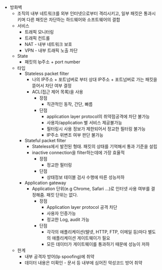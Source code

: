 - 방화벽
	- 조직의 내부 네트워크를 외부 인터넷으로부터 격리시키고, 일부 패킷은 통과시키며 다른 패킷은 차단하는 하드웨어와 소프트웨어의 결합
	- 서비스
		- 트래픽 모니터링
		- 트래픽 컨트롤
		- NAT - 내부 네트워크 보호
		- VPN - 내부 트래픽 노출 차단
	- State
		- 패킷의 Ip주소 + port number
	- 타입
		- Stateless packet filter
			-  나의 IP주소 + 포트넘버로 부터 상대 IP주소 + 포트넘버로 가는 패킷을 뜯어서 차단 여부 결정
			- ACL(접근 제어 목록)을 사용
				- 장점
					- 직관적인 동작, 간단, 빠름
				- 단점
					- application layer protocol의 취약점공격에 차단 불가능
					- 사용자/application 별 서비스 제공불가능 
					- 필터링시 사용 정보가 제한되어서 정교한 필터링 불가능
					- IP주소 위변조 여부 판단 불가능
		- Stateful packet filter
			- Stateless에서 발전된 형태. 패킷의 상태를 기억해서 통과 기준을 설립
			- inactive connection을 filter하는데에 가장 효율적
				- 장점
					- 정교한 필터링
				- 단점
					- 상태정보 테이블 검사 수행에 따른 성능저하
		- Application gateway
			- Application 단위(e.g Chrome, Safari …)로 인터넷 사용 여부를 결정해줌. 패킷 단위는 없다. 
				- 장점
					- Application layer protocol 공격 차단
					- 사용자 인증가능
					- 정교한 Log, audit 가능
				- 단점
					- 각각의 애플리케이션(텔넷, HTTP, FTP, 이메일 등)마다 별도의 애플리케이션 게이트웨이가 필요
					- 모든 데이터가 게이트웨이를 통과하기 때문에 성능이 저하
	- 한계
		- 내부 공격자 방어(Ip spoofing)에 취약
		- 데이터 내용은 미확인 - 문서 등 내부에 심어진 악성코드 방어 취약